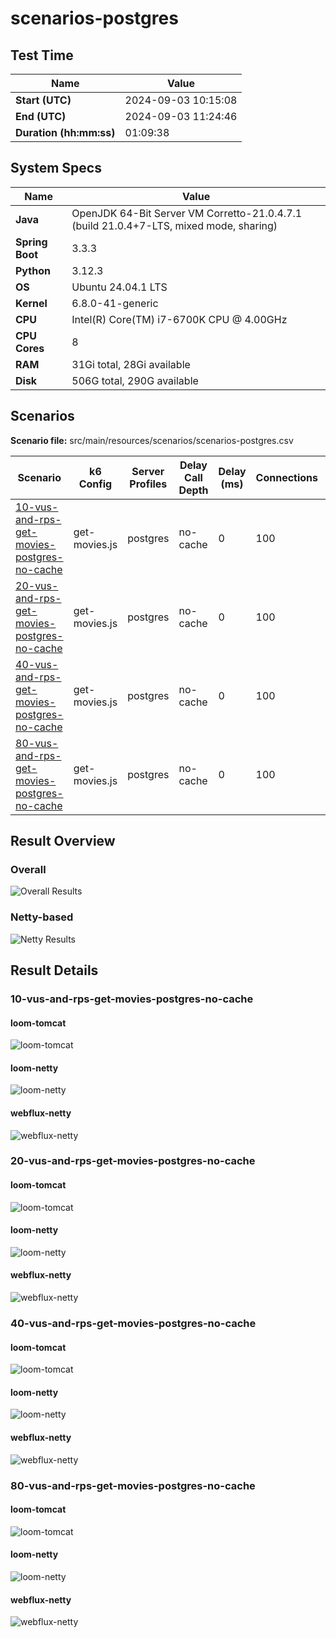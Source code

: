 # scenarios-postgres

## Test Time

| **Name**                | **Value** |
|-------------------------|-----------|
| **Start (UTC)** | 2024-09-03 10:15:08 |
| **End (UTC)** | 2024-09-03 11:24:46 |
| **Duration (hh:mm:ss)** | 01:09:38 |

## System Specs

| **Name**                | **Value** |
|-------------------------|-----------|
| **Java** | OpenJDK 64-Bit Server VM Corretto-21.0.4.7.1 (build 21.0.4+7-LTS, mixed mode, sharing) |
| **Spring Boot** | 3.3.3 |
| **Python** | 3.12.3 |
| **OS** | Ubuntu 24.04.1 LTS |
| **Kernel** | 6.8.0-41-generic |
| **CPU** | Intel(R) Core(TM) i7-6700K CPU @ 4.00GHz |
| **CPU Cores** | 8 |
| **RAM** | 31Gi total, 28Gi available |
| **Disk** | 506G total, 290G available |

## Scenarios

**Scenario file:** src/main/resources/scenarios/scenarios-postgres.csv

| Scenario | k6 Config | Server Profiles | Delay Call Depth | Delay (ms) | Connections | Requests per Second | Warmup Duration (s) | Test Duration (s) |
|----------|-----------|-----------------|------------------|------------|-------------|---------------------|---------------------|------------------|
| [10-vus-and-rps-get-movies-postgres-no-cache](#10-vus-and-rps-get-movies-postgres-no-cache) | get-movies.js | postgres|no-cache | 0 | 100 | 10 | 10 | 10 | 300 |
| [20-vus-and-rps-get-movies-postgres-no-cache](#20-vus-and-rps-get-movies-postgres-no-cache) | get-movies.js | postgres|no-cache | 0 | 100 | 20 | 20 | 10 | 300 |
| [40-vus-and-rps-get-movies-postgres-no-cache](#40-vus-and-rps-get-movies-postgres-no-cache) | get-movies.js | postgres|no-cache | 0 | 100 | 40 | 40 | 10 | 300 |
| [80-vus-and-rps-get-movies-postgres-no-cache](#80-vus-and-rps-get-movies-postgres-no-cache) | get-movies.js | postgres|no-cache | 0 | 100 | 80 | 80 | 10 | 300 |

## Result Overview

### Overall

![Overall Results](./results.png)
### Netty-based

![Netty Results](./results-netty.png)

## Result Details


### 10-vus-and-rps-get-movies-postgres-no-cache

#### loom-tomcat

![loom-tomcat](./10-vus-and-rps-get-movies-postgres-no-cache/loom-tomcat.png)

#### loom-netty

![loom-netty](./10-vus-and-rps-get-movies-postgres-no-cache/loom-netty.png)

#### webflux-netty

![webflux-netty](./10-vus-and-rps-get-movies-postgres-no-cache/webflux-netty.png)


### 20-vus-and-rps-get-movies-postgres-no-cache

#### loom-tomcat

![loom-tomcat](./20-vus-and-rps-get-movies-postgres-no-cache/loom-tomcat.png)

#### loom-netty

![loom-netty](./20-vus-and-rps-get-movies-postgres-no-cache/loom-netty.png)

#### webflux-netty

![webflux-netty](./20-vus-and-rps-get-movies-postgres-no-cache/webflux-netty.png)


### 40-vus-and-rps-get-movies-postgres-no-cache

#### loom-tomcat

![loom-tomcat](./40-vus-and-rps-get-movies-postgres-no-cache/loom-tomcat.png)

#### loom-netty

![loom-netty](./40-vus-and-rps-get-movies-postgres-no-cache/loom-netty.png)

#### webflux-netty

![webflux-netty](./40-vus-and-rps-get-movies-postgres-no-cache/webflux-netty.png)


### 80-vus-and-rps-get-movies-postgres-no-cache

#### loom-tomcat

![loom-tomcat](./80-vus-and-rps-get-movies-postgres-no-cache/loom-tomcat.png)

#### loom-netty

![loom-netty](./80-vus-and-rps-get-movies-postgres-no-cache/loom-netty.png)

#### webflux-netty

![webflux-netty](./80-vus-and-rps-get-movies-postgres-no-cache/webflux-netty.png)



